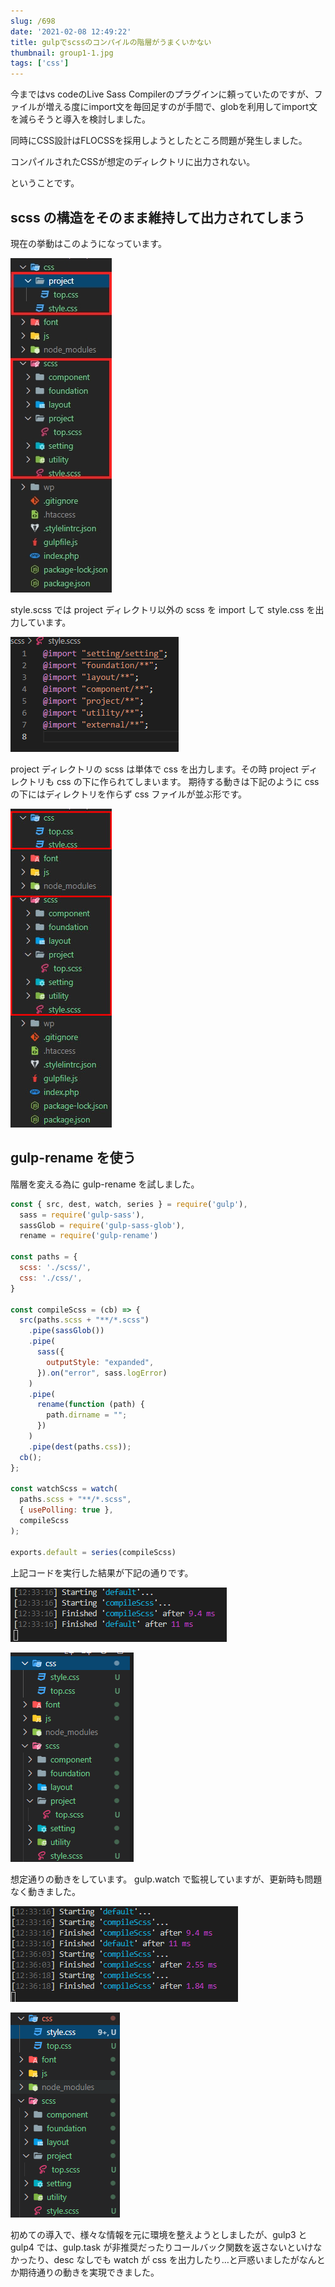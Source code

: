 ```yaml
---
slug: /698
date: '2021-02-08 12:49:22'
title: gulpでscssのコンパイルの階層がうまくいかない
thumbnail: group1-1.jpg
tags: ['css']
---
```

今まではvs codeのLive Sass Compilerのプラグインに頼っていたのですが、ファイルが増える度にimport文を毎回足すのが手間で、globを利用してimport文を減らそうと導入を検討しました。

同時にCSS設計はFLOCSSを採用しようとしたところ問題が発生しました。

コンパイルされたCSSが想定のディレクトリに出力されない。

ということです。

## scss の構造をそのまま維持して出力されてしまう

現在の挙動はこのようになっています。


![image](../../../../images/2021/02/1.jpg)

style.scss では project ディレクトリ以外の scss を import して style.css を出力しています。

![image](../../../../images/2021/02/image-4.png)

project ディレクトリの scss は単体で css を出力します。その時 project ディレクトリも css の下に作られてしまいます。
期待する動きは下記のように css の下にはディレクトリを作らず css ファイルが並ぶ形です。

![image](../../../../images/2021/02/1-6.jpg)

## gulp-rename を使う

階層を変える為に gulp-rename を試しました。

```javascript
const { src, dest, watch, series } = require('gulp'),
  sass = require('gulp-sass'),
  sassGlob = require('gulp-sass-glob'),
  rename = require('gulp-rename')

const paths = {
  scss: './scss/',
  css: './css/',
}

const compileScss = (cb) => {
  src(paths.scss + "**/*.scss")
    .pipe(sassGlob())
    .pipe(
      sass({
        outputStyle: "expanded",
      }).on("error", sass.logError)
    )
    .pipe(
      rename(function (path) {
        path.dirname = "";
      })
    )
    .pipe(dest(paths.css));
  cb();
};

const watchScss = watch(
  paths.scss + "**/*.scss",
  { usePolling: true },
  compileScss
);

exports.default = series(compileScss)
```

上記コードを実行した結果が下記の通りです。

![](../../../../images/2021/02/image.png)

![](../../../../images/2021/02/image-1.png)

想定通りの動きをしています。
gulp.watch で監視していますが、更新時も問題なく動きました。

![image](../../../../images/2021/02/image-2.png)

![image](../../../../images/2021/02/image-3.png)

初めての導入で、様々な情報を元に環境を整えようとしましたが、gulp3 と gulp4 では、gulp.task が非推奨だったりコールバック関数を返さないといけなかったり、desc なしでも watch が css を出力したり…と戸惑いましたがなんとか期待通りの動きを実現できました。
